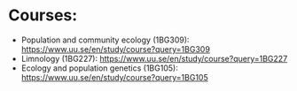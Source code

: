 # Courses:
- Population and community ecology (1BG309): https://www.uu.se/en/study/course?query=1BG309
- Limnology (1BG227): https://www.uu.se/en/study/course?query=1BG227
- Ecology and population genetics (1BG105): https://www.uu.se/en/study/course?query=1BG105
